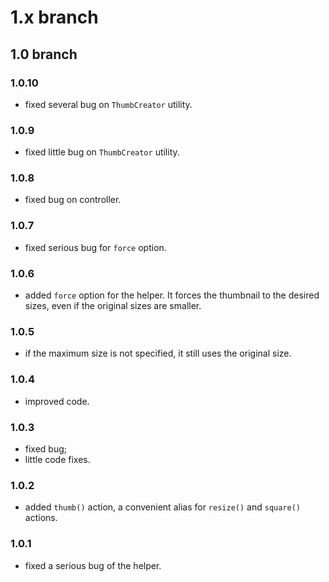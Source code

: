 # 1.x branch
## 1.0 branch
### 1.0.10
* fixed several bug on `ThumbCreator` utility.

### 1.0.9
* fixed little bug on `ThumbCreator` utility.

### 1.0.8
* fixed bug on controller.

### 1.0.7
* fixed serious bug for `force` option.

### 1.0.6
* added `force` option for the helper. It forces the thumbnail to the desired sizes, even if the original sizes are smaller.

### 1.0.5
* if the maximum size is not specified, it still uses the original size.

### 1.0.4
* improved code.

### 1.0.3
* fixed bug;
* little code fixes.

### 1.0.2
* added `thumb()` action, a convenient alias for `resize()` and `square()` actions.  

### 1.0.1
* fixed a serious bug of the helper.